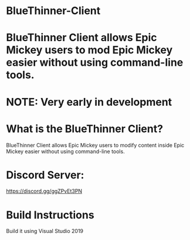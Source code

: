 # BlueThinner-Client
BlueThinner Client allows Epic Mickey users to mod Epic Mickey easier without using command-line tools.
=======
# NOTE: Very early in development

# What is the BlueThinner Client?
BlueThinner Client allows Epic Mickey users to modify content inside Epic Mickey easier without using command-line tools.

# Discord Server:
https://discord.gg/ggZPvEt3PN

# Build Instructions
Build it using Visual Studio 2019